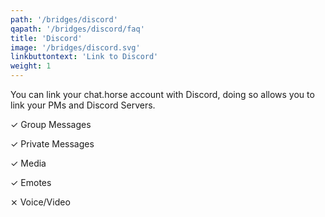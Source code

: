 ```yaml
---
path: '/bridges/discord'
qapath: '/bridges/discord/faq'
title: 'Discord'
image: '/bridges/discord.svg'
linkbuttontext: 'Link to Discord'
weight: 1
---
```


You can link your chat.horse account with Discord, doing so allows you to link your PMs and Discord Servers.

✓ Group Messages

✓ Private Messages

✓ Media

✓ Emotes

⨯ Voice/Video